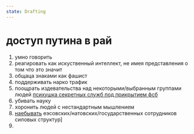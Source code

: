 ```yaml
---
state: Drafting
---
```

# доступ путина в рай

1. умно говорить 
2. реагировать как искуственный интеллект, не имея представления о том что это значит
3. общаца знаками как фашист
4. поддерживать нарко трафик
5. поощрать издевательства над некоторыми/выбранным группами людей [психушка секретных служб под прикрытием фсб](/axis9/issues/ss/automated_psy_machine)
6. убивать науку
7. хоронить людей с нестандартным мышлением
8. [наебывать](/axis9/issues/ss/ss_sbor_programm) еэсовских/натовских/государственных сотрудников  силовых структур]
9. 
